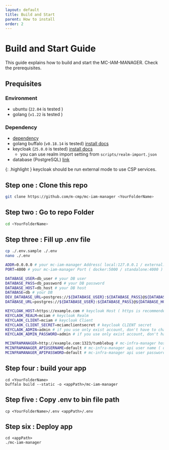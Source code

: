 ```yaml
---
layout: default
title: Build and Start
parent: How to install
order: 2
---
```


# Build and Start Guide

This guide explains how to build and start the MC-IAM-MANAGER. Check the prerequisites.

## Prequisites

### Environment
- ubuntu (`22.04` is tested )
- golang (`v1.22` is tested )

### Dependency
- [dependency](https://github.com/m-cmp/mc-iam-manager/network/dependencies) 
- golang buffalo (`v0.18.14` is tested) [install docs](https://gobuffalo.io/documentation/getting_started/installation/)
- keycloak (`25.0.0` is tested) [install docs](https://www.keycloak.org/guides)
    - you can use realm import setting from `scripts/realm-import.json`
- database (PostgreSQL) [link](https://www.postgresql.org/)

{: .highlight }
keycloak should be run external mode to use CSP services.


## Step one : Clone this repo
```bash
git clone https://github.com/m-cmp/mc-iam-manager <YourFolderName>
```

## Step two : Go to repo Folder
```bash
cd <YourFolderName>
```

## Step three : Fill up .env file
```bash
cp ./.env.sample ./.env
nano ./.env
```

```bash 
ADDR=0.0.0.0 # your mc-iam-manager Address( local:127.0.0.1 / external: 0.0.0.0 )
PORT=4000 # your mc-iam-manager Port ( docker:5000 / standalone:4000 )

DATABASE_USER=db_user # your DB user
DATABASE_PASS=db_password # your DB password
DATABASE_HOST=db_host # your DB host
DATABASE=db # your DB
DEV_DATABASE_URL=postgres://${DATABASE_USER}:${DATABASE_PASS}@${DATABASE_HOST}:5432/${DATABASE} # you don't have to change this line.
DATABASE_URL=postgres://${DATABASE_USER}:${DATABASE_PASS}@${DATABASE_HOST}:5432/${DATABASE} # you don't have to change this line.

KEYCLOAK_HOST=https://example.com # keycloak Host ( https is recommended )
KEYCLAOK_REALM=mciam # keycloak Realm 
KEYCLAOK_CLIENT=mciam # keycloak Client
KEYCLAOK_CLIENT_SECRET=mciamclientsecret # keycloak CLIENT secret
KEYCLAOK_ADMIN=admin # if you use only exist account, don't have to change this
KEYCLAOK_ADMIN_PASSWORD=admin # if you use only exist account, don't have to change this

MCINFRAMANAGER=http://example.com:1323/tumblebug # mc-infra-manager host
MCINFRAMANAGER_APIUSERNAME=default # mc-infra-manager api user name ( default is "default" )
MCINFRAMANAGER_APIPASSWORD=default # mc-infra-manager api user password ( default is "default" )
```

## Step four : build your app
```
cd <YourFolderName>
buffalo build --static -o <appPath>/mc-iam-manager
```

## Step five : Copy .env to bin file path
```
cp <YourFolderName>/.env <appPath>/.env
```

## Step six : Deploy app
```
cd <appPath>
./mc-iam-manager
```